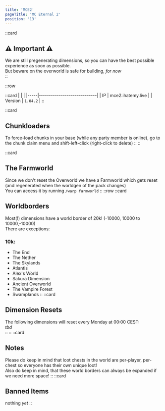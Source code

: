 ```yaml
---
title: 'MCE2'
pageTitle: 'MC Eternal 2'
position: '13'
---
```

::card
## ⚠️ Important ⚠️ 
We are still pregenerating dimensions, so you can have the best possible experience as soon as possible.  
But beware on the overworld is safe for building, _for now_  
::

::row

::card
|     |                             |
|-----|-----------------------------|
| IP  |    mce2.ihatemy.live       |
| Version  |   `1.04.2`        |
::

::card
## Chunkloaders
To force-load chunks in your base (while any party member is online), go to the chunk claim menu and shift-left-click (right-click to delete)
::
::

::card
## The Farmworld
Since we don't reset the Overworld we have a Farmworld which gets reset (and regenerated when the worldgen of the pack changes)  
You can access it by running `/warp farmworld`
::
::row
::card
## Worldborders
Most(!) dimensions have a world border of 20k! (-10000, 10000 to 10000,-10000)  
There are exceptions:
### 10k:
- The End
- The Nether
- The Skylands
- Atlantis
- Alex's World
- Sakura Dimension
- Ancient Overworld
- The Vampire Forest
- Swamplands
::
::card
## Dimension Resets
The following dimensions will reset every Monday at 00:00 CEST:  
_tbd_  
::
::
::card
## Notes
Please do keep in mind that loot chests in the world are per-player, per-chest so everyone has their own unique loot!  
Also do keep in mind, that these world borders can always be expanded if we need more space!
::
::card
## Banned Items
nothing _yet_
::